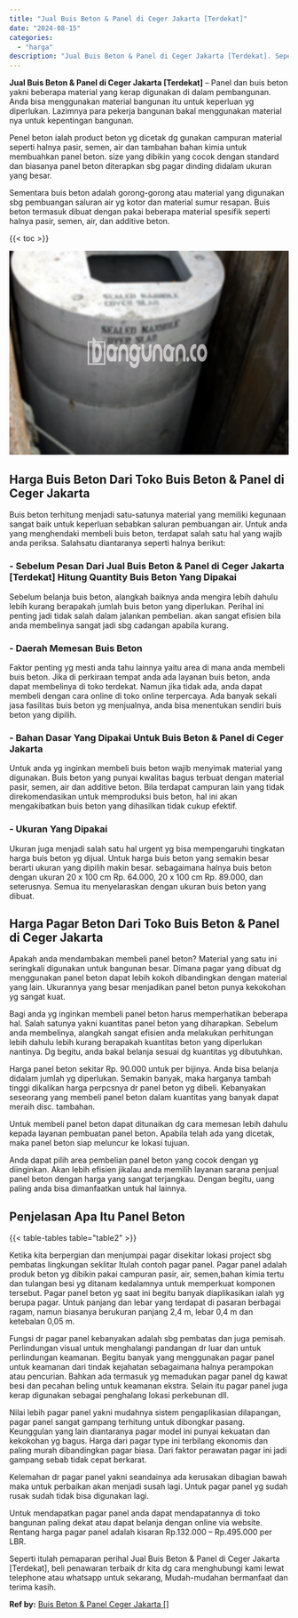 ```yaml
---
title: "Jual Buis Beton & Panel di Ceger Jakarta [Terdekat]"
date: "2024-08-15"
categories: 
  - "harga"
description: "Jual Buis Beton & Panel di Ceger Jakarta [Terdekat]. Seperti itulah pemaparan perihal Jual Buis Beton & Panel di Ceger Jakarta [Terdekat], beli penawaran t..."
---
```


**Jual Buis Beton & Panel di Ceger Jakarta \[Terdekat\]** – Panel dan buis beton yakni beberapa material yang kerap digunakan di dalam pembangunan. Anda bisa menggunakan material bangunan itu untuk keperluan yg diperlukan. Lazimnya para pekerja bangunan bakal menggunakan material nya untuk kepentingan bangunan.

Penel beton ialah product beton yg dicetak dg gunakan campuran material seperti halnya pasir, semen, air dan tambahan bahan kimia untuk membuahkan panel beton. size yang dibikin yang cocok dengan standard dan biasanya panel beton diterapkan sbg pagar dinding didalam ukuran yang besar.

Sementara buis beton adalah gorong-gorong atau material yang digunakan sbg pembuangan saluran air yg kotor dan material sumur resapan. Buis beton termasuk dibuat dengan pakai beberapa material spesifik seperti halnya pasir, semen, air, dan additive beton.

{{< toc >}}

![Jual Buis Beton & Panel di Ceger Jakarta [Terdekat]](/images/jual-panel-buis-beton-murah-02.png)

## Harga Buis Beton Dari Toko Buis Beton & Panel di Ceger Jakarta

Buis beton terhitung menjadi satu-satunya material yang memiliki kegunaan sangat baik untuk keperluan sebabkan saluran pembuangan air. Untuk anda yang menghendaki membeli buis beton, terdapat salah satu hal yang wajib anda periksa. Salahsatu diantaranya seperti halnya berikut:

### \- Sebelum Pesan Dari Jual Buis Beton & Panel di Ceger Jakarta \[Terdekat\] Hitung Quantity Buis Beton Yang Dipakai

Sebelum belanja buis beton, alangkah baiknya anda mengira lebih dahulu lebih kurang berapakah jumlah buis beton yang diperlukan. Perihal ini penting jadi tidak salah dalam jalankan pembelian. akan sangat efisien bila anda membelinya sangat jadi sbg cadangan apabila kurang.

### \- Daerah Memesan Buis Beton

Faktor penting yg mesti anda tahu lainnya yaitu area di mana anda membeli buis beton. Jika di perkiraan tempat anda ada layanan buis beton, anda dapat membelinya di toko terdekat. Namun jika tidak ada, anda dapat membeli dengan cara online di toko online terpercaya. Ada banyak sekali jasa fasilitas buis beton yg menjualnya, anda bisa menentukan sendiri buis beton yang dipilih.

### \- Bahan Dasar Yang Dipakai Untuk Buis Beton & Panel di Ceger Jakarta

Untuk anda yg inginkan membeli buis beton wajib menyimak material yang digunakan. Buis beton yang punyai kwalitas bagus terbuat dengan material pasir, semen, air dan additive beton. Bila terdapat campuran lain yang tidak direkomendasikan untuk memproduksi buis beton, hal ini akan mengakibatkan buis beton yang dihasilkan tidak cukup efektif.

### \- Ukuran Yang Dipakai

Ukuran juga menjadi salah satu hal urgent yg bisa mempengaruhi tingkatan harga buis beton yg dijual. Untuk harga buis beton yang semakin besar berarti ukuran yang dipilih makin besar. sebagaimana halnya buis beton dengan ukuran 20 x 100 cm Rp. 64.000, 20 x 100 cm Rp. 89.000, dan seterusnya. Semua itu menyelaraskan dengan ukuran buis beton yang dibuat.

## Harga Pagar Beton Dari Toko Buis Beton & Panel di Ceger Jakarta

Apakah anda mendambakan membeli panel beton? Material yang satu ini seringkali digunakan untuk bangunan besar. Dimana pagar yang dibuat dg menggunakan panel beton dapat lebih kokoh dibandingkan dengan material yang lain. Ukurannya yang besar menjadikan panel beton punya kekokohan yg sangat kuat.

Bagi anda yg inginkan membeli panel beton harus memperhatikan beberapa hal. Salah satunya yakni kuantitas panel beton yang diharapkan. Sebelum anda membelinya, alangkah sangat efisien anda melakukan perhitungan lebih dahulu lebih kurang berapakah kuantitas beton yang diperlukan nantinya. Dg begitu, anda bakal belanja sesuai dg kuantitas yg dibutuhkan.

Harga panel beton sekitar Rp. 90.000 untuk per bijinya. Anda bisa belanja didalam jumlah yg diperlukan. Semakin banyak, maka harganya tambah tinggi dikalikan harga perpcsnya dr panel beton yg dibeli. Kebanyakan seseorang yang membeli panel beton dalam kuantitas yang banyak dapat meraih disc. tambahan.

Untuk membeli panel beton dapat ditunaikan dg cara memesan lebih dahulu kepada layanan pembuatan panel beton. Apabila telah ada yang dicetak, maka panel beton siap meluncur ke lokasi tujuan.

Anda dapat pilih area pembelian panel beton yang cocok dengan yg diinginkan. Akan lebih efisien jikalau anda memilih layanan sarana penjual panel beton dengan harga yang sangat terjangkau. Dengan begitu, uang paling anda bisa dimanfaatkan untuk hal lainnya.

## Penjelasan Apa Itu Panel Beton

{{< table-tables table="table2" >}}

Ketika kita berpergian dan menjumpai pagar disekitar lokasi project sbg pembatas lingkungan seklitar Itulah contoh pagar panel. Pagar panel adalah produk beton yg dibikin pakai campuran pasir, air, semen,bahan kimia tertu dan tulangan besi yg ditanam kedalamnya untuk memperkuat komponen tersebut. Pagar panel beton yg saat ini begitu banyak diaplikasikan ialah yg berupa pagar. Untuk panjang dan lebar yang terdapat di pasaran berbagai ragam, namun biasanya berukuran panjang 2,4 m, lebar 0,4 m dan ketebalan 0,05 m.

Fungsi dr pagar panel kebanyakan adalah sbg pembatas dan juga pemisah. Perlindungan visual untuk menghalangi pandangan dr luar dan untuk perlindungan keamanan. Begitu banyak yang menggunakan pagar panel untuk keamanan dari tindak kejahatan sebagaimana halnya perampokan atau pencurian. Bahkan ada termasuk yg memadukan pagar panel dg kawat besi dan pecahan beling untuk keamanan ekstra. Selain itu pagar panel juga kerap digunakan sebagai penghalang lokasi perkebunan dll.

Nilai lebih pagar panel yakni mudahnya sistem pengaplikasian dilapangan, pagar panel sangat gampang terhitung untuk dibongkar pasang. Keunggulan yang lain diantaranya pagar model ini punyai kekuatan dan kekokohan yg bagus. Harga dari pagar type ini terbilang ekonomis dan paling murah dibandingkan pagar biasa. Dari faktor perawatan pagar ini jadi gampang sebab tidak cepat berkarat.

Kelemahan dr pagar panel yakni seandainya ada kerusakan dibagian bawah maka untuk perbaikan akan menjadi susah lagi. Untuk pagar panel yg sudah rusak sudah tidak bisa digunakan lagi.

Untuk mendapatkan pagar panel anda dapat mendapatannya di toko bangunan paling dekat atau dapat belanja dengan online via website. Rentang harga pagar panel adalah kisaran Rp.132.000 – Rp.495.000 per LBR.

Seperti itulah pemaparan perihal Jual Buis Beton & Panel di Ceger Jakarta \[Terdekat\], beli penawaran terbaik dr kita dg cara menghubungi kami lewat telephone atau whatsapp untuk sekarang, Mudah-mudahan bermanfaat dan terima kasih.

**Ref by:** [Buis Beton & Panel Ceger Jakarta []](https://id.wikipedia.org/wiki/Buis)
